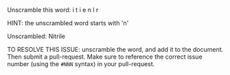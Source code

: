 Unscramble this word: i t i e n l r

HINT: the unscrambled word starts with 'n'

Unscrambled: Nitrile

TO RESOLVE THIS ISSUE: unscramble the word, and add it to the document. Then submit a pull-request.  Make sure to reference the correct issue  number (using the `#NNN` syntax) in your pull-request. 



